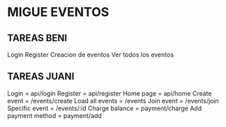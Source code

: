 # MIGUE EVENTOS

## TAREAS BENI
Login 
Register
Creacion de eventos
Ver todos los eventos


## TAREAS JUANI
Login = api/login
Register = api/register
Home page = api/home
Create event = /events/create
Load all events = /events
Join event = /events/join
Specific event = /events/:id
Charge balance = payment/charge
Add payment method = payment/add

